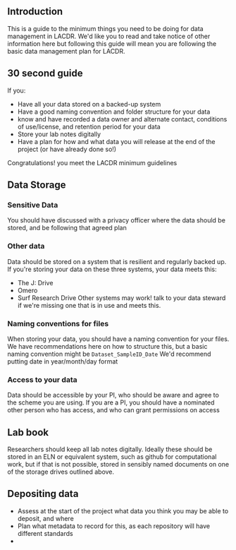 ## Introduction
This is a guide to the minimum things you need to be doing for data management in LACDR. We'd like you to read and take notice of other information here
but following this guide will mean you are following the basic data management plan for LACDR.

## 30 second guide
If you:
- Have all your data stored on a backed-up system
- Have a good naming convention and folder structure for your data
- know and have recorded a data owner and alternate contact, conditions of use/license, and retention period for your data
- Store your lab notes digitally
- Have a plan for how and what data you will release at the end of the project (or have already done so!)


Congratulations! you meet the LACDR minimum guidelines

## Data Storage

### Sensitive Data
You should have discussed with a privacy officer where the data should be stored, and be following that agreed plan

### Other data 
Data should be stored on a system that is resilient and regularly backed up. If you're storing your data on these three systems, your data meets this:
 - The J: Drive
 - Omero
 - Surf Research Drive
 Other systems may work! talk to your data steward if we're missing one that is in use and meets this.
 
### Naming conventions for files
When storing your data, you should have a naming convention for your files. We have recommendations here on how to structure this, but a basic naming convention might be
```Dataset_SampleID_Date```
We'd recommend putting date in year/month/day format

### Access to your data
Data should be accessible by your PI, who should be aware and agree to the scheme you are using. If you are a PI, you should have a nominated other person who has access, and who can grant permissions on access

## Lab book
Researchers should keep all lab notes digitally. Ideally these should be stored in an ELN or equivalent system, such as github for computational work, but if that is not possible, stored in sensibly named documents on one of the storage drives outlined above.

## Depositing data
- Assess at the start of the project what data you think you may be able to deposit, and where
- Plan what metadata to record for this, as each repository will have different standards
-
